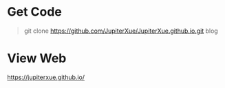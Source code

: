 # Get Code

> git clone https://github.com/JupiterXue/JupiterXue.github.io.git blog

# View Web
https://jupiterxue.github.io/
